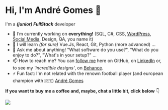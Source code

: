 # Hi, I'm André Gomes 👋


I'm a **_(junior) FullStack_** developer 


- 🔭 I’m currently working on **everything!** (SQL, C#, CSS, [WordPress](http://bit.ly/projeto-europeu), [Social Media](http://bit.ly/linkedin-altyra), Design, QA, you name it)
- 🌱 I will learn _(for sure)_ Vue.Js, React, Git, Python (more advanced) ...
- 💬 Ask me about anything! "What software do you use?", "What do you enjoy to do?", "What's in your setup?" ...
- 📫 How to reach me? You can [follow me](http://bit.ly/GitHub-Andre) here on GitHub, on [LinkedIn](http://bit.ly/LinkedIn-Andre) or, to see my _'incredible designs'_, on [Behance](http://bit.ly/Behance-Andre).
- ⚡ Fun fact: I'm not related with the renown football player (and european champion with 🇵🇹) [André Gomes](https://www.instagram.com/aftgomes21/)

**If you want to buy me a coffee and, maybe, chat a little bit, click below** 👇

<a href="http://bit.ly/BuyMeCoffee-Andre"><img src="https://img.buymeacoffee.com/button-api/?text=Buy me a coffee&emoji=&slug=andregomes&button_colour=FFDD00&font_colour=000000&font_family=Poppins&outline_colour=000000&coffee_colour=ffffff"></a>
